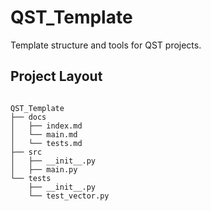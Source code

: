 # QST_Template

Template structure and tools for QST projects.

## Project Layout

```
        
QST_Template
├── docs
│   ├── index.md
│   └── main.md
│   └── tests.md   
├── src
│   ├── __init__.py
│   ├── main.py
└── tests
    ├── __init__.py
    └── test_vector.py
```
